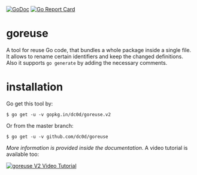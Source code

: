 [![GoDoc](https://godoc.org/github.com/dc0d/goreuse?status.svg)](https://godoc.org/github.com/dc0d/goreuse)
[![Go Report Card](https://goreportcard.com/badge/github.com/dc0d/goreuse)](https://goreportcard.com/report/github.com/dc0d/goreuse)
<br/>
# goreuse
A tool for reuse Go code, that bundles a whole package inside a single file. It allows to rename certain identifiers and keep the changed definitions. Also it supports `go generate` by adding the necessary comments.

# installation

Go get this tool by:

```
$ go get -u -v gopkg.in/dc0d/goreuse.v2
```

Or from the master branch:

```
$ go get -u -v github.com/dc0d/goreuse
```

_More information is provided inside the documentation_. A video tutorial is available too:

[![goreuse V2 Video Tutorial](https://img.youtube.com/vi/Dw7gSWM0Wb0/0.jpg)](https://www.youtube.com/watch?v=Dw7gSWM0Wb0&feature=youtu.be)